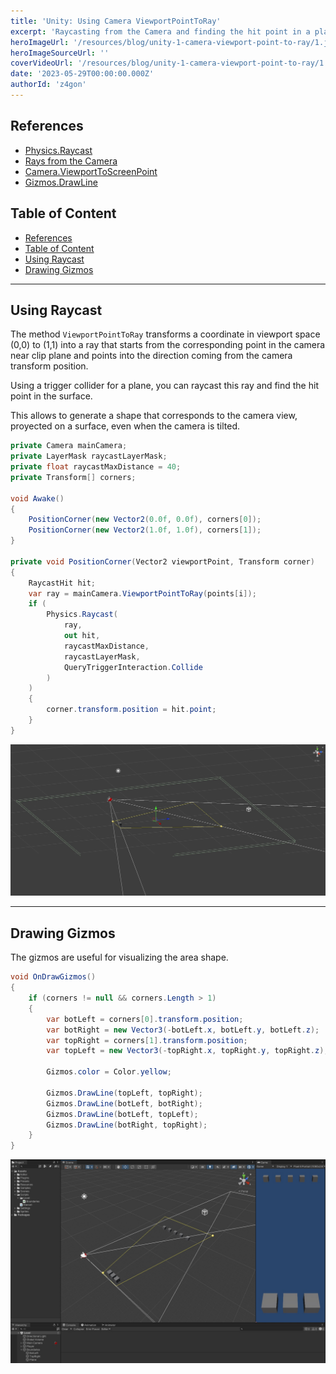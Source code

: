 ```yaml
---
title: 'Unity: Using Camera ViewportPointToRay'
excerpt: 'Raycasting from the Camera and finding the hit point in a plane, to determine a surface area corresponding to the proyected view from the Camera on the Plane.'
heroImageUrl: '/resources/blog/unity-1-camera-viewport-point-to-ray/1.jpg'
heroImageSourceUrl: ''
coverVideoUrl: '/resources/blog/unity-1-camera-viewport-point-to-ray/1.mp4'
date: '2023-05-29T00:00:00.000Z'
authorId: 'z4gon'
---
```


## References

- [Physics.Raycast](https://docs.unity3d.com/ScriptReference/Physics.Raycast.html)
- [Rays from the Camera](https://docs.unity3d.com/Manual/CameraRays.html)
- [Camera.ViewportToScreenPoint](https://docs.unity3d.com/ScriptReference/Camera.ViewportToScreenPoint.html)
- [Gizmos.DrawLine](https://docs.unity3d.com/ScriptReference/Gizmos.DrawLine.html)

## Table of Content

- [References](#references)
- [Table of Content](#table-of-content)
- [Using Raycast](#using-raycast)
- [Drawing Gizmos](#drawing-gizmos)

---

## Using Raycast

The method `ViewportPointToRay` transforms a coordinate in viewport space (0,0) to (1,1) into a ray that starts from the corresponding point in the camera near clip plane and points into the direction coming from the camera transform position.

Using a trigger collider for a plane, you can raycast this ray and find the hit point in the surface.

This allows to generate a shape that corresponds to the camera view, proyected on a surface, even when the camera is tilted.

```csharp
private Camera mainCamera;
private LayerMask raycastLayerMask;
private float raycastMaxDistance = 40;
private Transform[] corners;

void Awake()
{
    PositionCorner(new Vector2(0.0f, 0.0f), corners[0]);
    PositionCorner(new Vector2(1.0f, 1.0f), corners[1]);
}

private void PositionCorner(Vector2 viewportPoint, Transform corner)
{
    RaycastHit hit;
    var ray = mainCamera.ViewportPointToRay(points[i]);
    if (
        Physics.Raycast(
            ray,
            out hit,
            raycastMaxDistance,
            raycastLayerMask,
            QueryTriggerInteraction.Collide
        )
    )
    {
        corner.transform.position = hit.point;
    }
}
```

![Picture](/resources/blog/unity-1-camera-viewport-point-to-ray/3.jpg)

---

## Drawing Gizmos

The gizmos are useful for visualizing the area shape.

```cs
void OnDrawGizmos()
{
    if (corners != null && corners.Length > 1)
    {
        var botLeft = corners[0].transform.position;
        var botRight = new Vector3(-botLeft.x, botLeft.y, botLeft.z);
        var topRight = corners[1].transform.position;
        var topLeft = new Vector3(-topRight.x, topRight.y, topRight.z);

        Gizmos.color = Color.yellow;

        Gizmos.DrawLine(topLeft, topRight);
        Gizmos.DrawLine(botLeft, botRight);
        Gizmos.DrawLine(botLeft, topLeft);
        Gizmos.DrawLine(botRight, topRight);
    }
}
```

![Picture](/resources/blog/unity-1-camera-viewport-point-to-ray/1.jpg)
